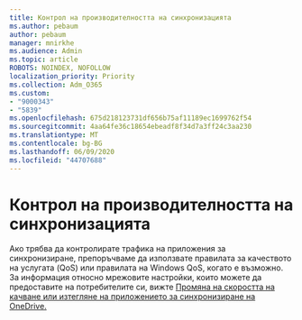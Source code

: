 ```yaml
---
title: Контрол на производителността на синхронизацията
ms.author: pebaum
author: pebaum
manager: mnirkhe
ms.audience: Admin
ms.topic: article
ROBOTS: NOINDEX, NOFOLLOW
localization_priority: Priority
ms.collection: Adm_O365
ms.custom:
- "9000343"
- "5839"
ms.openlocfilehash: 675d218123731df656b75af11189ec1699762f54
ms.sourcegitcommit: 4aa64fe36c18654ebeadf8f34d7a3ff24c3aa230
ms.translationtype: MT
ms.contentlocale: bg-BG
ms.lasthandoff: 06/09/2020
ms.locfileid: "44707688"
---
```

# <a name="control-sync-throughput"></a>Контрол на производителността на синхронизацията

Ако трябва да контролирате трафика на приложения за синхронизиране, препоръчваме да използвате правилата за качеството на услугата (QoS) или правилата на Windows QoS, когато е възможно. За информация относно мрежовите настройки, които можете да предоставите на потребителите си, вижте [Промяна на скоростта на качване или изтегляне на приложението за синхронизиране на OneDrive.](https://support.office.com/article/71cc69da-2371-4981-8cc8-b4558bdda56e)